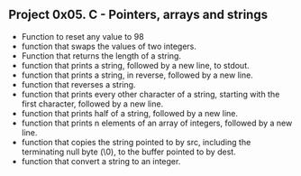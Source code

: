 ## Project 0x05. C - Pointers, arrays and strings
* Function to reset any value to 98
* function that swaps the values of two integers.
* Function that returns the length of a string.
* function that prints a string, followed by a new line, to stdout.
* function that prints a string, in reverse, followed by a new line.
* function that reverses a string.
* function that prints every other character of a string, starting with the first character, followed by a new line.
* function that prints half of a string, followed by a new line.
* function that prints n elements of an array of integers, followed by a new line.
* function that copies the string pointed to by src, including the terminating null byte (\0), to the buffer pointed to by dest.
* function that convert a string to an integer.

